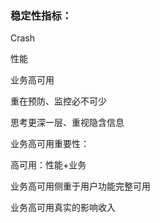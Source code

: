 ### 稳定性指标：

Crash

性能

业务高可用



重在预防、监控必不可少

思考更深一层、重视隐含信息



业务高可用重要性：

高可用：性能+业务

业务高可用侧重于用户功能完整可用

业务高可用真实的影响收入



